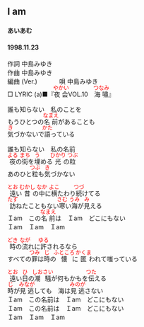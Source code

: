 <style type="text/css">
	ruby{
	    ruby-position: over;
	}
	ruby > rt{font-size: 12px;color:red;}
	p{font:16px;font-size: '楷体'}
</style>
## I am
#### あいあむ
#### 1998.11.23


作詞     中島みゆき　　　　　   
作曲      中島みゆき  　　　   
編曲 (Ver.) 　　　
唄     中島みゆき    
□ LYRIC (a)■『<ruby><rb>夜会</rb><rp>(</rp><rt>やかい</rt><rp>)</rp></ruby>VOL.10　<ruby><rb>海嘯</rb><rp>(</rp><rt>つなみ</rt><rp>)</rp></ruby>』  
  
誰も知らない　私のことを  
もうひとつの<ruby><rb>名前</rb><rp>(</rp><rt>なまえ</rt><rp>)</rp></ruby>があることも  
<ruby><rb>気</rb><rp>(</rp><rt>き</rt><rp>)</rp></ruby>づかないで<ruby><rb>語</rb><rp>(</rp><rt>かた</rt><rp>)</rp></ruby>っている  
  
誰も知らない　私の名前  
<ruby><rb>夜</rb><rp>(</rp><rt>よる</rt><rp>)</rp></ruby>の<ruby><rb>街</rb><rp>(</rp><rt>まち</rt><rp>)</rp></ruby>を<ruby><rb>埋</rb><rp>(</rp><rt>う</rt><rp>)</rp></ruby>める<ruby><rb>光</rb><rp>(</rp><rt>ひかり</rt><rp>)</rp></ruby>の<ruby><rb>粒</rb><rp>(</rp><rt>つぶ</rt><rp>)</rp></ruby>  
あのひと<ruby><rb>粒</rb><rp>(</rp><rt>つぶ</rt><rp>)</rp></ruby>も<ruby><rb>気</rb><rp>(</rp><rt>き</rt><rp>)</rp></ruby>づかない  
  
<ruby><rb>遠</rb><rp>(</rp><rt>とお</rt><rp>)</rp></ruby>い<ruby><rb>昔</rb><rp>(</rp><rt>むかし</rt><rp>)</rp></ruby>の<ruby><rb>中</rb><rp>(</rp><rt>なか</rt><rp>)</rp></ruby>に<ruby><rb>横</rb><rp>(</rp><rt>よこ</rt><rp>)</rp></ruby>たわり<ruby><rb>続</rb><rp>(</rp><rt>つづ</rt><rp>)</rp></ruby>けてる  
<ruby><rb>訪</rb><rp>(</rp><rt>たず</rt><rp>)</rp></ruby>ねたこともない<ruby><rb>寒</rb><rp>(</rp><rt>さむ</rt><rp>)</rp></ruby>い<ruby><rb>海</rb><rp>(</rp><rt>うみ</rt><rp>)</rp></ruby>が<ruby><rb>見</rb><rp>(</rp><rt>み</rt><rp>)</rp></ruby>える  
Ｉam　この<ruby><rb>名前</rb><rp>(</rp><rt>なまえ</rt><rp>)</rp></ruby>は　Ｉam　どこにもない  
Ｉam　Ｉam　Ｉam  
  
<ruby><rb>時</rb><rp>(</rp><rt>どき</rt><rp>)</rp></ruby>の<ruby><rb>流</rb><rp>(</rp><rt>なが</rt><rp>)</rp></ruby>れに<ruby><rb>許</rb><rp>(</rp><rt>ゆる</rt><rp>)</rp></ruby>されるなら  
すべての<ruby><rb>罪</rb><rp>(</rp><rt>つみ</rt><rp>)</rp></ruby>は<ruby><rb>時</rb><rp>(</rp><rt>じ</rt><rp>)</rp></ruby>の<ruby><rb>懐</rb><rp>(</rp><rt>ふところ</rt><rp>)</rp></ruby>に<ruby><rb>匿</rb><rp>(</rp><rt>かくま</rt><rp>)</rp></ruby>われて嗤っている  
  
<ruby><rb>遠</rb><rp>(</rp><rt>とお</rt><rp>)</rp></ruby>い<ruby><rb>日</rb><rp>(</rp><rt>ひ</rt><rp>)</rp></ruby>の<ruby><rb>潮騒</rb><rp>(</rp><rt>しおさい</rt><rp>)</rp></ruby>が何もかもを<ruby><rb>伝</rb><rp>(</rp><rt>つた</rt><rp>)</rp></ruby>える  
<ruby><rb>時</rb><rp>(</rp><rt>じ</rt><rp>)</rp></ruby>が<ruby><rb>見逃</rb><rp>(</rp><rt>みなが</rt><rp>)</rp></ruby>しても　海は<ruby><rb>見逃</rb><rp>(</rp><rt>みのが</rt><rp>)</rp></ruby>さない  
Ｉam　この名前は　Ｉam　どこにもない  
Ｉam　この名前は　Ｉam　どこにもない  
Ｉam　Ｉam　Ｉam  